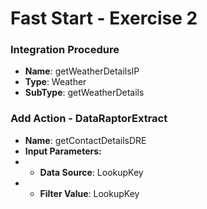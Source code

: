 # Fast Start - Exercise 2

### **Integration Procedure**

* **Name**: getWeatherDetailsIP
* **Type**: Weather
* **SubType**: getWeatherDetails

### **Add Action - DataRaptorExtract**

* **Name**: getContactDetailsDRE
* **Input Parameters:**
* + **Data Source**: LookupKey
* + **Filter Value**: LookupKey
